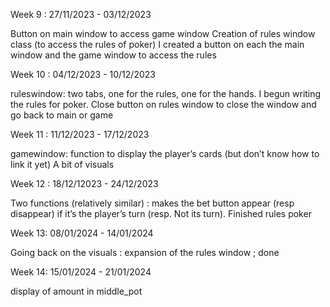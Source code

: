 Week 9 : 27/11/2023 - 03/12/2023

Button on main window to access game window 
Creation of rules window class (to access the rules of poker)
I created a button on each the main window and the game window to access the rules

Week 10 : 04/12/2023 - 10/12/2023 

ruleswindow: two tabs, one for the rules, one for the hands. 
I begun writing the rules for poker. 
Close button on rules window to close the window and go back to main or game

Week 11 : 11/12/2023 - 17/12/2023

gamewindow: function to display the player’s cards  (but don’t know how to link it yet)
A bit of visuals 

Week 12 : 18/12/12023 - 24/12/2023

Two functions (relatively similar) : makes the bet button appear (resp disappear) if it’s the player’s turn (resp. Not its turn). 
Finished rules poker

Week 13: 08/01/2024 - 14/01/2024

Going back on the visuals : expansion of the rules window ; done

Week 14: 15/01/2024 - 21/01/2024

display of amount in middle_pot
